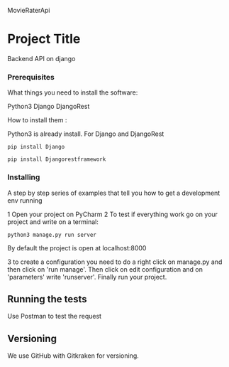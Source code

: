 MovieRaterApi
# Project Title

Backend API on django 


### Prerequisites

What things you need to install the software:

Python3
Django
DjangoRest

How to install them :

Python3 is already install. For Django and DjangoRest
```
pip install Django
```
```
pip install Djangorestframework
```


### Installing

A step by step series of examples that tell you how to get a development env running

1 Open your project on PyCharm
2 To test if everything work go on your project and write on a terminal: 
```
python3 manage.py run server
```
By default the project is open at localhost:8000

3 to create a configuration you need to do a right click on manage.py and then click on 'run manage'. Then click on edit configuration and on 'parameters' write 'runserver'. Finally run your project.


## Running the tests

Use Postman to test the request


## Versioning

We use GitHub with Gitkraken for versioning. 



